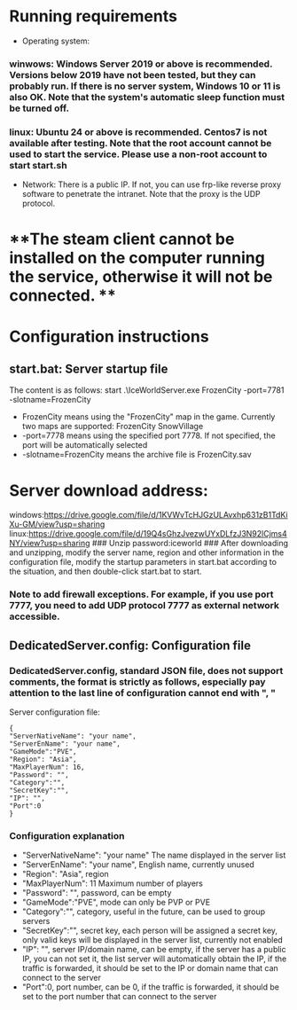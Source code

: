# Running requirements
- Operating system:
### winwows: Windows Server 2019 or above is recommended. Versions below 2019 have not been tested, but they can probably run. If there is no server system, Windows 10 or 11 is also OK. Note that the system's automatic sleep function must be turned off.
### linux: Ubuntu 24 or above is recommended. Centos7 is not available after testing. Note that the root account cannot be used to start the service. Please use a non-root account to start start.sh
- Network: There is a public IP. If not, you can use frp-like reverse proxy software to penetrate the intranet. Note that the proxy is the UDP protocol.
# **The steam client cannot be installed on the computer running the service, otherwise it will not be connected. **

# Configuration instructions
## start.bat: Server startup file
The content is as follows:
start .\IceWorldServer.exe FrozenCity -port=7781 -slotname=FrozenCity

- FrozenCity means using the "FrozenCity" map in the game. Currently two maps are supported: FrozenCity SnowVillage
- -port=7778 means using the specified port 7778. If not specified, the port will be automatically selected
- -slotname=FrozenCity means the archive file is FrozenCity.sav

# Server download address:
windows:<a href="https://drive.google.com/file/d/1KVWvTcHJGzULAvxhp631zB1TdKiXu-GM/view?usp=sharing">https://drive.google.com/file/d/1KVWvTcHJGzULAvxhp631zB1TdKiXu-GM/view?usp=sharing</a> linux:<a href="https://drive.google.com/file/d/19Q4sGhzJvezwUYxDLfzJ3N92lCjms4NY/view?usp=sharing">https://drive.google.com/file/d/19Q4sGhzJvezwUYxDLfzJ3N92lCjms4NY/view?usp=sharing</a> ### Unzip password:iceworld ### After downloading and unzipping, modify the server name, region and other information in the configuration file, modify the startup parameters in start.bat according to the situation, and then double-click start.bat to start.
### Note to add firewall exceptions. For example, if you use port 7777, you need to add UDP protocol 7777 as external network accessible.

## DedicatedServer.config: Configuration file

### DedicatedServer.config, standard JSON file, does not support comments, the format is strictly as follows, especially pay attention to the last line of configuration cannot end with ", "
Server configuration file:
```
{
"ServerNativeName": "your name",
"ServerEnName": "your name",
"GameMode":"PVE",
"Region": "Asia",
"MaxPlayerNum": 16,
"Password": "",
"Category":"",
"SecretKey":"",
"IP": "",
"Port":0
}
```
### Configuration explanation
- "ServerNativeName": "your name" The name displayed in the server list
- "ServerEnName": "your name", English name, currently unused
- "Region": "Asia", region
- "MaxPlayerNum": 11 Maximum number of players
- "Password": "", password, can be empty
- "GameMode":"PVE", mode can only be PVP or PVE
- "Category":"", category, useful in the future, can be used to group servers
- "SecretKey":"", secret key, each person will be assigned a secret key, only valid keys will be displayed in the server list, currently not enabled
- "IP": "", server IP/domain name, can be empty, if the server has a public IP, you can not set it, the list server will automatically obtain the IP, if the traffic is forwarded, it should be set to the IP or domain name that can connect to the server
- "Port":0, port number, can be 0, if the traffic is forwarded, it should be set to the port number that can connect to the server
